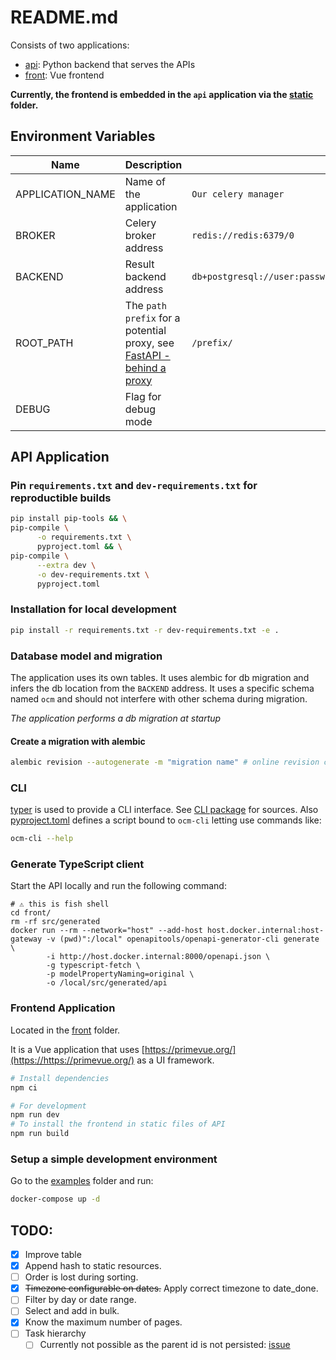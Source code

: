 # README.md

Consists of two applications:

- [api](./api/): Python backend that serves the APIs
- [front](./front/): Vue frontend

**Currently, the frontend is embedded in the `api` application via the [static](./api/app/static/) folder.**

## Environment Variables

| Name             | Description                                                                                                                            |                                                         |
|------------------|----------------------------------------------------------------------------------------------------------------------------------------|---------------------------------------------------------|
| APPLICATION_NAME | Name of the application                                                                                                                | `Our celery manager`                                    |
| BROKER           | Celery broker address                                                                                                                  | `redis://redis:6379/0`                                  |
| BACKEND          | Result backend address                                                                                                                 | `db+postgresql://user:password@127.0.0.1:5432/database` |
| ROOT_PATH        | The `path prefix` for a potential proxy, see [FastAPI - behind a proxy](https://https://fastapi.tiangolo.com/advanced/behind-a-proxy/) | `/prefix/`                                              |
| DEBUG            | Flag for debug mode                                                                                                                    |                                                         |


## API Application

### Pin `requirements.txt` and `dev-requirements.txt` for reproductible builds

```bash
pip install pip-tools && \
pip-compile \
      -o requirements.txt \
      pyproject.toml && \
pip-compile \
      --extra dev \
      -o dev-requirements.txt \
      pyproject.toml
```

### Installation for local development

```bash
pip install -r requirements.txt -r dev-requirements.txt -e .
```

### Database model and migration

The application uses its own tables. It uses alembic for db migration and infers the db location from the `BACKEND` address.
It uses a specific schema named `ocm` and should not interfere with other schema during migration.

*The application performs a db migration at startup*

#### Create a migration with alembic

```bash
alembic revision --autogenerate -m "migration name" # online revision creation
```

### CLI

[typer](https://typer.tiangolo.com/) is used to provide a CLI interface. See [CLI package](./api/src/our_celery_manager/app/cli) for sources.
Also [pyproject.toml](./api/pyproject.toml) defines a script bound to `ocm-cli` letting use commands like:

```bash
ocm-cli --help
```

### Generate TypeScript client

Start the API locally and run the following command:

```fish
# ⚠ this is fish shell
cd front/
rm -rf src/generated
docker run --rm --network="host" --add-host host.docker.internal:host-gateway -v (pwd)":/local" openapitools/openapi-generator-cli generate \
        -i http://host.docker.internal:8000/openapi.json \
        -g typescript-fetch \
        -p modelPropertyNaming=original \
        -o /local/src/generated/api
```

### Frontend Application

Located in the [front](./front/) folder.

It is a Vue application that uses [https://primevue.org/](https://https://primevue.org/) as a UI framework.

```bash
# Install dependencies
npm ci
```

```bash
# For development
npm run dev
# To install the frontend in static files of API
npm run build
```

### Setup a simple development environment

Go to the [examples](./examples/composes/) folder and run:

```bash
docker-compose up -d
```

## TODO:

- [x] Improve table
- [x] Append hash to static resources.
- [ ] Order is lost during sorting.
- [x] <strike>Timezone configurable on dates.</strike> Apply correct timezone to date_done.
- [ ] Filter by day or date range.
- [ ] Select and add in bulk.
- [x] Know the maximum number of pages.
- [ ] Task hierarchy
  - [ ] Currently not possible as the parent id is not persisted: [issue](https://github.com/celery/celery/issues/5824)
